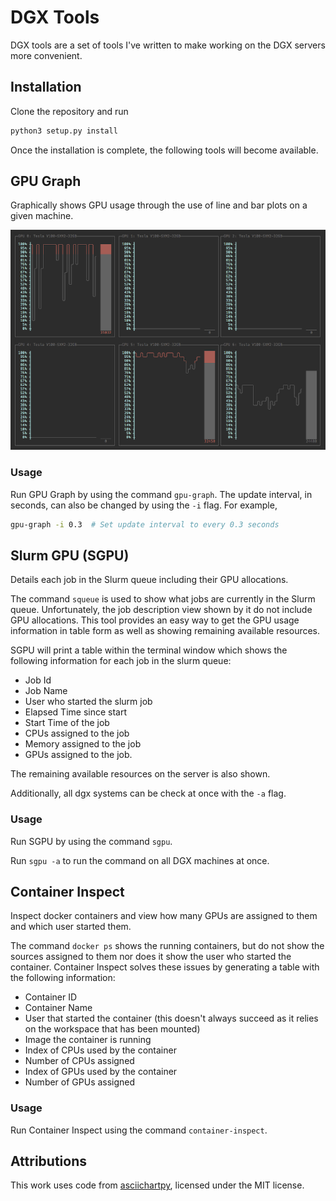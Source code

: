 # DGX Tools

DGX tools are a set of tools I've written to make working on the DGX servers more convenient.

## Installation
Clone the repository and run 

```bash
python3 setup.py install
```

Once the installation is complete, the following tools will become available.
 
## GPU Graph
Graphically shows GPU usage through the use of line and bar plots on a given machine.

![Screenshot of GPU Graph in use](media/screenshot.png)

### Usage
Run GPU Graph by using the command `gpu-graph`.
The update interval, in seconds, can also be changed by using the `-i` flag.
For example,

```bash
gpu-graph -i 0.3  # Set update interval to every 0.3 seconds
```

## Slurm GPU (SGPU)
Details each job in the Slurm queue including their GPU allocations.

The command `squeue` is used to show what jobs are currently in the Slurm queue.
Unfortunately, the job description view shown by it do not include GPU allocations.
This tool provides an easy way to get the GPU usage information in table form as well as showing remaining available resources. 

SGPU will print a table within the terminal window which shows the following information for each job in the slurm queue:

- Job Id
- Job Name
- User who started the slurm job
- Elapsed Time since start
- Start Time of the job
- CPUs assigned to the job
- Memory assigned to the job
- GPUs assigned to the job.

The remaining available resources on the server is also shown.

Additionally, all dgx systems can be check at once with the `-a` flag.

### Usage
Run SGPU by using the command `sgpu`.

Run `sgpu -a` to run the command on all DGX machines at once.

## Container Inspect
Inspect docker containers and view how many GPUs are assigned to them and which user started them.

The command `docker ps` shows the running containers, but do not show the sources assigned to them nor does it show the user who started the container.
Container Inspect solves these issues by generating a table with the following information: 

- Container ID
- Container Name
- User that started the container (this doesn't always succeed as it relies on the workspace that has been mounted)
- Image the container is running
- Index of CPUs used by the container
- Number of CPUs assigned
- Index of GPUs used by the container
- Number of GPUs assigned

### Usage
Run Container Inspect using the command `container-inspect`.


## Attributions
This work uses code from [asciichartpy](https://pypi.org/project/asciichartpy/), licensed under the MIT license.
